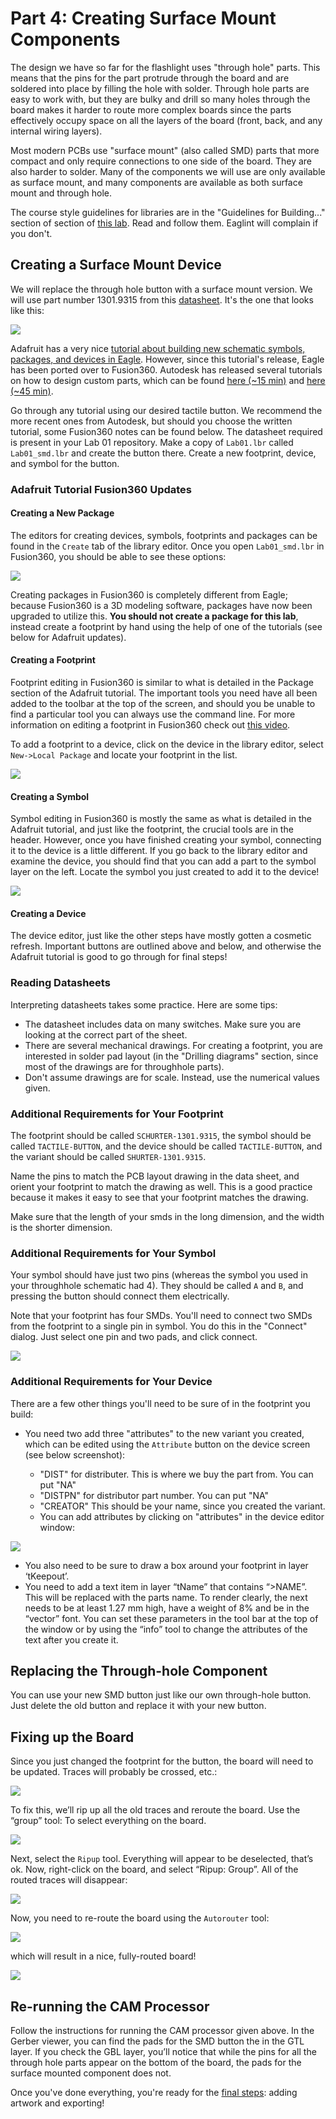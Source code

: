 # Part 4: Creating Surface Mount Components

The design we have so far for the flashlight uses "through hole" parts. This means that the pins for the part protrude through the board and are soldered into place by filling the hole with solder. Through hole parts are easy to work with, but they are bulky and drill so many holes through the board makes it harder to route more complex boards since the parts effectively occupy space on all the layers of the board (front, back, and any internal wiring layers).

Most modern PCBs use "surface mount" (also called SMD) parts that more compact and only require connections to one side of the board. They are also harder to solder. Many of the components we will use are only available as surface mount, and many components are available as both surface mount and through hole.

The course style guidelines for libraries are in the "Guidelines for Building..." section of section of [this lab](https://github.com/NVSL/QuadClass-Resources/blob/master/labs/Building-Parts-In-Eagle/README.md).  Read and follow them.  Eaglint will complain if you don't.

## Creating a Surface Mount Device

We will replace the through hole button with a surface mount version. We will use part number 1301.9315 from this [datasheet](http://www.google.com/url?q=http%3A%2F%2Fwww.schurter.ch%2Fbundles%2Fsnceschurter%2Fepim%2F_ProdPool_%2FnewDS%2Fen%2Ftyp_6x6_mm_tact_switches.pdf&amp;sa=D&amp;sntz=1&amp;usg=AFQjCNHtExOlXG7xE7EsTttPKfa7a4eS0w). It's the one that looks like this:

![](images/smd1.jpg)

Adafruit has a very nice [tutorial about building new schematic symbols, packages, and devices in Eagle](https://www.google.com/url?q=https%3A%2F%2Flearn.adafruit.com%2Fktowns-ultimate-creating-parts-in-eagle-tutorial%2Fintroduction&amp;sa=D&amp;sntz=1&amp;usg=AFQjCNGsUFLtnS_nmz4ra63XcImFHoVf9A). However, since this tutorial's release, Eagle has been ported over to Fusion360. Autodesk has released several tutorials on how to design custom parts, which can be found [here (~15 min)](https://www.youtube.com/watch?v=zqar0XWtFaY) and [here (~45 min)](https://www.youtube.com/watch?v=xNIEXCimRSg&list=PLmA_xUT-8UlKE-U-eEqrkNEI7rd1fUnLY).


Go through any tutorial using our desired tactile button. We recommend the more recent ones from Autodesk, but should you choose the written tutorial, some Fusion360 notes can be found below. The datasheet required is present in your Lab 01 repository. Make a copy of `Lab01.lbr` called `Lab01_smd.lbr` and create the button there. Create a new footprint, device, and symbol for the button.

### Adafruit Tutorial Fusion360 Updates

#### Creating a New Package

The editors for creating devices, symbols, footprints and packages can be found in the `Create` tab of the library editor. Once you open `Lab01_smd.lbr` in Fusion360, you should be able to see these options:

![](images/adafruit1.png)

Creating packages in Fusion360 is completely different from Eagle; because Fusion360 is a 3D modeling software, packages have now been upgraded to utilize this. **You should not create a package for this lab**, instead create a footprint by hand using the help of one of the tutorials (see below for Adafruit updates).

#### Creating a Footprint

Footprint editing in Fusion360 is similar to what is detailed in the Package section of the Adafruit tutorial. The important tools you need have all been added to the toolbar at the top of the screen, and should you be unable to find a particular tool you can always use the command line. For more information on editing a footprint in Fusion360 check out [this video](https://www.youtube.com/watch?v=8-tJZHFzWXo&list=PLmA_xUT-8UlKE-U-eEqrkNEI7rd1fUnLY&index=3).

To add a footprint to a device, click on the device in the library editor, select `New->Local Package` and locate your footprint in the list.

![](images/adafruit3.png)


#### Creating a Symbol

Symbol editing in Fusion360 is mostly the same as what is detailed in the Adafruit tutorial, and just like the footprint, the crucial tools are in the header. However, once you have finished creating your symbol, connecting it to the device is a little different. If you go back to the library editor and examine the device, you should find that you can add a part to the symbol layer on the left. Locate the symbol you just created to add it to the device!

![](images/adafruit2.png)

#### Creating a Device

The device editor, just like the other steps have mostly gotten a cosmetic refresh. Important buttons are outlined above and below, and otherwise the Adafruit tutorial is good to go through for final steps!

### Reading Datasheets
Interpreting datasheets takes some practice. Here are some tips:

* The datasheet includes data on many switches. Make sure you are looking at the correct part of the sheet.
* There are several mechanical drawings. For creating a footprint, you are interested in solder pad layout (in the "Drilling diagrams" section, since most of the drawings are for throughhole parts).
* Don't assume drawings are for scale. Instead, use the numerical values given.
### 

### Additional Requirements for Your Footprint
The footprint should be called `SCHURTER-1301.9315`, the symbol should be called `TACTILE-BUTTON`, and the device should be called `TACTILE-BUTTON`, and the variant should be called `SHURTER-1301.9315`.

Name the pins to match the PCB layout drawing in the data sheet, and orient your footprint to match the drawing as well. This is a good practice because it makes it easy to see that your footprint matches the drawing.

Make sure that the length of your smds in the long dimension, and the width is the shorter dimension.

### 

### Additional Requirements for Your Symbol
Your symbol should have just two pins (whereas the symbol you used in your throughhole schematic had 4). They should be called `A` and `B`, and pressing the button should connect them electrically.

Note that your footprint has four SMDs. You'll need to connect two SMDs from the footprint to a single pin in symbol. You do this in the "Connect" dialog. Just select one pin and two pads, and click connect.

![](images/symbol.png)

### 

### Additional Requirements for Your Device
There are a few other things you'll need to be sure of in the footprint you build:

* You need two add three "attributes" to the new variant you created, which can be edited using the `Attribute` button on the device screen (see below screenshot):

	* "DIST" for distributer. This is where we buy the part from. You can put "NA"
	* "DISTPN" for distributor part number. You can put "NA"
	* "CREATOR" This should be your name, since you created the variant.
	* You can add attributes by clicking on "attributes" in the device editor window:

![](images/smd2_f360.png)

* You also need to be sure to draw a box around your footprint in layer ‘tKeepout’.
* You need to add a text item in layer “tName” that contains “>NAME”. This will be replaced with the parts name. To render clearly, the next needs to be at least 1.27 mm high, have a weight of 8% and be in the “vector” font. You can set these parameters in the tool bar at the top of the window or by using the “info” tool to change the attributes of the text after you create it.
## 

## Replacing the Through-hole Component
You can use your new SMD button just like our own through-hole button. Just delete the old button and replace it with your new button.

## 

## Fixing up the Board
Since you just changed the footprint for the button, the board will need to be updated. Traces will probably be crossed, etc.:

![](images/sm3_f360.png)

To fix this, we’ll rip up all the old traces and reroute the board. Use the “group” tool: To select everything on the board.

![](images/sm4_f360.png)

Next, select the `Ripup` tool. Everything will appear to be deselected, that’s ok. Now, right-click on the board, and select “Ripup: Group”. All of the routed traces will disappear:

![](images/sm5_f360.png)

Now, you need to re-route the board using the `Autorouter` tool:

![](images/sm6_f360.png)

which will result in a nice, fully-routed board!

![](images/sm7_f360.png)

## Re-running the CAM Processor
Follow the instructions for running the CAM processor given above. In the Gerber viewer, you can find the pads for the SMD button the in the GTL layer. If you check the GBL layer, you’ll notice that while the pins for all the through hole parts appear on the bottom of the board, the pads for the surface mounted component does not.    

Once you've done everything, you're ready for the [final steps](README.md#getting-art-onto-the-board): adding artwork and exporting!
